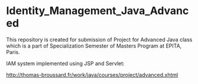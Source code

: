 # Identity_Management_Java_Advanced

This repository is created for submission of Project for Advanced Java class which is a part of Specialization Semester of Masters Program at EPITA, Paris.  

IAM system implemented using JSP and Servlet:

http://thomas-broussard.fr/work/java/courses/project/advanced.xhtml
